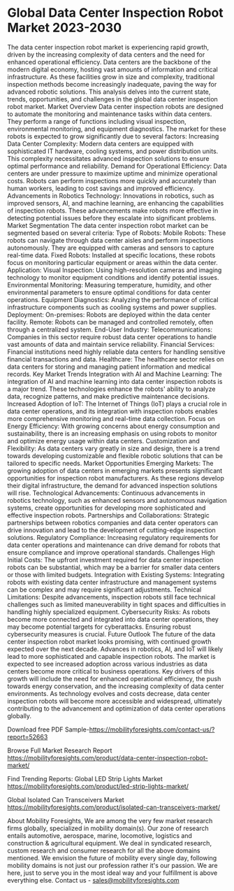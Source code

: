 # Global Data Center Inspection Robot Market 2023-2030
The data center inspection robot market is experiencing rapid growth, driven by the increasing complexity of data centers and the need for enhanced operational efficiency. Data centers are the backbone of the modern digital economy, hosting vast amounts of information and critical infrastructure. As these facilities grow in size and complexity, traditional inspection methods become increasingly inadequate, paving the way for advanced robotic solutions. This analysis delves into the current state, trends, opportunities, and challenges in the global data center inspection robot market.
Market Overview
Data center inspection robots are designed to automate the monitoring and maintenance tasks within data centers. They perform a range of functions including visual inspection, environmental monitoring, and equipment diagnostics. The market for these robots is expected to grow significantly due to several factors:
Increasing Data Center Complexity: Modern data centers are equipped with sophisticated IT hardware, cooling systems, and power distribution units. This complexity necessitates advanced inspection solutions to ensure optimal performance and reliability.
Demand for Operational Efficiency: Data centers are under pressure to maximize uptime and minimize operational costs. Robots can perform inspections more quickly and accurately than human workers, leading to cost savings and improved efficiency.
Advancements in Robotics Technology: Innovations in robotics, such as improved sensors, AI, and machine learning, are enhancing the capabilities of inspection robots. These advancements make robots more effective in detecting potential issues before they escalate into significant problems.
Market Segmentation
The data center inspection robot market can be segmented based on several criteria:
Type of Robots:
Mobile Robots: These robots can navigate through data center aisles and perform inspections autonomously. They are equipped with cameras and sensors to capture real-time data.
Fixed Robots: Installed at specific locations, these robots focus on monitoring particular equipment or areas within the data center.
Application:
Visual Inspection: Using high-resolution cameras and imaging technology to monitor equipment conditions and identify potential issues.
Environmental Monitoring: Measuring temperature, humidity, and other environmental parameters to ensure optimal conditions for data center operations.
Equipment Diagnostics: Analyzing the performance of critical infrastructure components such as cooling systems and power supplies.
Deployment:
On-premises: Robots are deployed within the data center facility.
Remote: Robots can be managed and controlled remotely, often through a centralized system.
End-User Industry:
Telecommunications: Companies in this sector require robust data center operations to handle vast amounts of data and maintain service reliability.
Financial Services: Financial institutions need highly reliable data centers for handling sensitive financial transactions and data.
Healthcare: The healthcare sector relies on data centers for storing and managing patient information and medical records.
Key Market Trends
Integration with AI and Machine Learning: The integration of AI and machine learning into data center inspection robots is a major trend. These technologies enhance the robots' ability to analyze data, recognize patterns, and make predictive maintenance decisions.
Increased Adoption of IoT: The Internet of Things (IoT) plays a crucial role in data center operations, and its integration with inspection robots enables more comprehensive monitoring and real-time data collection.
Focus on Energy Efficiency: With growing concerns about energy consumption and sustainability, there is an increasing emphasis on using robots to monitor and optimize energy usage within data centers.
Customization and Flexibility: As data centers vary greatly in size and design, there is a trend towards developing customizable and flexible robotic solutions that can be tailored to specific needs.
Market Opportunities
Emerging Markets: The growing adoption of data centers in emerging markets presents significant opportunities for inspection robot manufacturers. As these regions develop their digital infrastructure, the demand for advanced inspection solutions will rise.
Technological Advancements: Continuous advancements in robotics technology, such as enhanced sensors and autonomous navigation systems, create opportunities for developing more sophisticated and effective inspection robots.
Partnerships and Collaborations: Strategic partnerships between robotics companies and data center operators can drive innovation and lead to the development of cutting-edge inspection solutions.
Regulatory Compliance: Increasing regulatory requirements for data center operations and maintenance can drive demand for robots that ensure compliance and improve operational standards.
Challenges
High Initial Costs: The upfront investment required for data center inspection robots can be substantial, which may be a barrier for smaller data centers or those with limited budgets.
Integration with Existing Systems: Integrating robots with existing data center infrastructure and management systems can be complex and may require significant adjustments.
Technical Limitations: Despite advancements, inspection robots still face technical challenges such as limited maneuverability in tight spaces and difficulties in handling highly specialized equipment.
Cybersecurity Risks: As robots become more connected and integrated into data center operations, they may become potential targets for cyberattacks. Ensuring robust cybersecurity measures is crucial.
Future Outlook
The future of the data center inspection robot market looks promising, with continued growth expected over the next decade. Advances in robotics, AI, and IoT will likely lead to more sophisticated and capable inspection robots. The market is expected to see increased adoption across various industries as data centers become more critical to business operations.
Key drivers of this growth will include the need for enhanced operational efficiency, the push towards energy conservation, and the increasing complexity of data center environments. As technology evolves and costs decrease, data center inspection robots will become more accessible and widespread, ultimately contributing to the advancement and optimization of data center operations globally.


Download free PDF Sample-https://mobilityforesights.com/contact-us/?report=52663


Browse Full Market Research Report 
https://mobilityforesights.com/product/data-center-inspection-robot-market/


Find Trending Reports:
Global LED Strip Lights Market 
https://mobilityforesights.com/product/led-strip-lights-market/

Global Isolated Can Transceivers Market 
https://mobilityforesights.com/product/isolated-can-transceivers-market/



About Mobility Foresights,
We are among the very few market research firms globally, specialized in mobility domain(s). Our zone of research entails automotive, aerospace, marine, locomotive, logistics and construction & agricultural equipment. We deal in syndicated research, custom research and consumer research for all the above domains mentioned.
We envision the future of mobility every single day, following mobility domains is not just our profession rather it's our passion. We are here, just to serve you in the most ideal way and your fulfillment is above everything else. Contact us -  sales@mobilityforesights.com 


